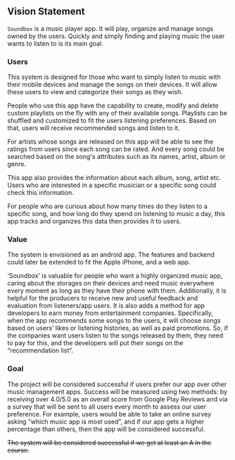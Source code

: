 ## Vision Statement

`Soundbox` is a music player app. It will play, organize and manage songs owned by the users. Quickly and simply finding and playing music the user wants to listen to is its main goal.

### Users
This system is designed for those who want to simply listen to music with their mobile devices and manage the songs on their devices. It will allow these users to view and categorize their songs as they wish.

People who use this app have the capability to create, modify and delete custom playlists on the fly with any of their available songs. Playlists can be shuffled and customized to fit the users listening preferences. Based on that, users will receive recommended songs and listen  to it.

For artists whose songs are released on this app will be able to see the ratings from users since each song can be rated. And every song could be searched based on the song's attributes such as its names, artist, album or genre.

This app also provides the information about each album, song, artist etc. Users who are interested in a specific musician or a specific song could check this information.

For people who are curious about how many times do they listen to a specific song, and how long do they spend on listening to music a day, this app tracks and organizes this data then provides it to users.

### Value
The system is envisioned as an android app. The features and backend could later be extended to fit the Apple iPhone, and a web app.

‘Soundbox’ is valuable for people who want a highly organized music app, caring about the storages on their devices and need music everywhere every moment as long as they have their phone with them. Additionally, it is helpful for the producers to receive new and useful feedback and evaluation from listeners/app users. It is also adds a method for app developers to earn money from entertainment companies. Specifically, when the app recommends some songs to the users, it will choose songs based on users’ likes or listening histories, as well as paid promotions. So, if the companies want users listen to the songs released by them, they need to pay for this, and the developers will put their songs on the “recommendation list”.

### Goal
The project will be considered successful if users prefer our app over other music management apps. Success will be measured using two methods: by receiving over 4.0/5.0 as an overall score from Google Play Reviews and via a survey that will be sent to all users every month to assess our user preference. For example, users would be able to take an online survey asking “which music app is most used”, and if our app gets a higher percentage than others, then the app will be considered successful.


~~The system will be considered successful if we get at least an A in the course.~~
